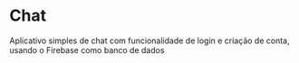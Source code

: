 # Chat
Aplicativo simples de chat com funcionalidade de login e criação de conta, usando o Firebase como banco de dados
